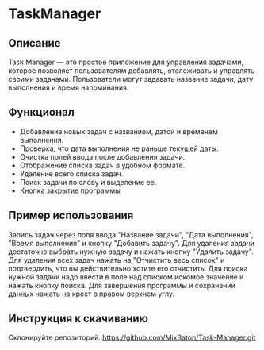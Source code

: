 # TaskManager

## Описание
Task Manager — это простое приложение для управления задачами, которое позволяет пользователям добавлять, отслеживать и управлять своими задачами. Пользователи могут задавать название задачи, дату выполнения и время напоминания.

## Функционал

- Добавление новых задач с названием, датой и временем выполнения.
- Проверка, что дата выполнения не раньше текущей даты.
- Очистка полей ввода после добавления задачи.
- Отображение списка задач в удобном формате.
- Удаление всего списка задач.
- Поиск задачи по слову и выделение ее.
- Кнопка закрытие программы

## Пример использования

Запись задач через поля ввода "Название задачи", "Дата выполнения", "Время выполнения" и кнопку "Добавить задачу". Для удаления задачи достаточно выбрать нужную задачу и нажать кнопку "Удалить задачу". Для удаления всех задач нажать на "Отчистить весь список" и подтвердить, что вы действительно хотите его отчистить. Для поиска нужной задачи надо ввести в поле над списком искомое значение и нажать кнопку поиска. Для завершения программы и сохранений данных нажать на крест в правом верхнем углу.

## Инструкция к скачиванию

Склонируйте репозиторий:
https://github.com/MixBaton/Task-Manager.git

